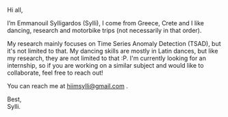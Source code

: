 Hi all, 

I’m Emmanouil Sylligardos (Sylli), I come from Greece, Crete and I like dancing, research and motorbike trips (not necessarily in that order).

My research mainly focuses on Time Series Anomaly Detection (TSAD), but it's not limited to that. My dancing skills are mostly in Latin dances, but like my research, they are not limited to that :P. I'm currently looking for an internship, so if you are working on a similar subject and would like to collaborate, feel free to reach out!
  
You can reach me at hiimsylli@gmail.com .

Best,  
Sylli.

<!---
sylligardos/sylligardos is a ✨ special ✨ repository because its `README.md` (this file) appears on your GitHub profile.
You can click the Preview link to take a look at your changes.
--->
